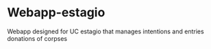 # Webapp-estagio
Webapp designed for UC estagio that manages intentions and entries donations of corpses
